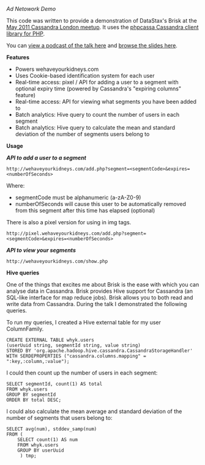 *Ad Netowork Demo*

This code was written to provide a demonstration of DataStax's Brisk at the
[May 2011 Cassandra London meetup](http://www.meetup.com/Cassandra-London/events/16643691/).
It uses the [phpcassa Cassandra client library for PHP](https://github.com/thobbs/phpcassa).

You can [view a podcast of the talk here](http://skillsmatter.com/podcast/nosql/cassandra-may-meetup/js-1775 "Podcast on SkillsMatter website")
and [browse the slides here](http://www.slideshare.net/davegardnerisme/cassandra-hadoop-brisk).

**Features**

 - Powers wehaveyourkidneys.com
 - Uses Cookie-based identification system for each user
 - Real-time access: pixel / API for adding a user to a segment with
   optional expiry time (powered by Cassandra's "expiring columns" feature)
 - Real-time access: API for viewing what segments you have been added to
 - Batch analytics: Hive query to count the number of users in each segment
 - Batch analytics: Hive query to calculate the mean and standard deviation of
   the number of segments users belong to

**Usage**

***API to add a user to a segment***

    http://wehaveyourkidneys.com/add.php?segment=<segmentCode>&expires=<numberOfSeconds>

Where:
 - segmentCode must be alphanumeric (a-zA-Z0-9)
 - numberOfSeconds will cause this user to be automatically removed from this
   segment after this time has elapsed (optional)

There is also a pixel version for using in img tags.

    http://pixel.wehaveyourkidneys.com/add.php?segment=<segmentCode>&expires=<numberOfSeconds>

***API to view your segments***

    http://wehaveyourkidneys.com/show.php

**Hive queries**

One of the things that excites me about Brisk is the ease with which you can
analyse data in Cassandra. Brisk provides Hive support for Cassandra (an
SQL-like interface for map reduce jobs). Brisk allows you to both read and
write data from Cassandra. During the talk I demonstrated the following
queries.

To run my queries, I created a Hive external table for my user ColumnFamily.

    CREATE EXTERNAL TABLE whyk.users
    (userUuid string, segmentId string, value string)
    STORED BY 'org.apache.hadoop.hive.cassandra.CassandraStorageHandler'
    WITH SERDEPROPERTIES ("cassandra.columns.mapping" = ":key,:column,:value");

I could then count up the number of users in each segment:

    SELECT segmentId, count(1) AS total
    FROM whyk.users
    GROUP BY segmentId
    ORDER BY total DESC;

I could also calculate the mean average and standard deviation of the number
of segments that users belong to:

    SELECT avg(num), stddev_samp(num)
    FROM (
        SELECT count(1) AS num
        FROM whyk.users
        GROUP BY userUuid
         ) tmp;
